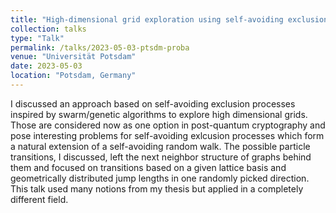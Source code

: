 ```yaml
---
title: "High-dimensional grid exploration using self-avoiding exclusion processes"
collection: talks
type: "Talk"
permalink: /talks/2023-05-03-ptsdm-proba
venue: "Universität Potsdam"
date: 2023-05-03
location: "Potsdam, Germany"
---
```


I discussed an approach based on self-avoiding exclusion processes inspired by swarm/genetic algorithms to explore high dimensional grids. Those are considered now as one option in post-quantum cryptography and pose interesting problems for self-avoiding exlcusion processes which form a natural extension of a self-avoiding random walk. The possible particle transitions, I discussed, left the next neighbor structure of graphs behind them and focused on transitions based on a given lattice basis and geometrically distributed jump lengths in one randomly picked direction. This talk used many notions from my thesis but applied in a completely different field.

